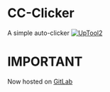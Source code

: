 # CC-Clicker
A simple auto-clicker [![UpTool2](https://img.shields.io/github/v/tag/JFronny/CC-Clicker?color=informational&label=UpTool2)](https://jfronny.github.io/home/uptool)
# IMPORTANT
Now hosted on [GitLab](https://gitlab.com/JFronny/CC-Clicker)
